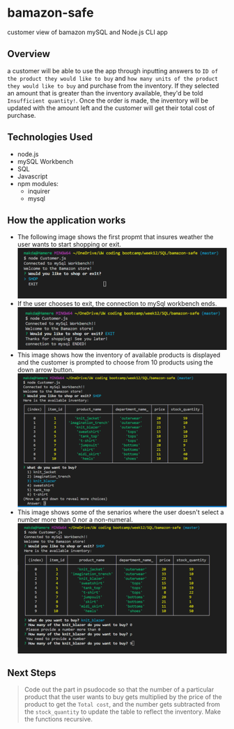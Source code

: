 # bamazon-safe

customer view of bamazon mySQL and Node.js CLI app
## Overview
a customer will be able to use the app through inputting answers to 
`ID of the product they would like to buy` and `how many units of the product they would like to buy` and purchase from the inventory. If they selected an amount that is greater than the inventory available, they'd be told `Insufficient quantity!`. 
Once the order is made, the inventory will be updated with the amount left and the customer will get their total cost of purchase.
## Technologies Used
- node.js
- mySQL Workbench
- SQL
- Javascript
- npm modules:
    - inquirer
    - mysql
## How the application works
- The following image shows the first propmt that insures weather the user wants to start shopping or exit. 
![what-do-you-want-to-buy](/images/bamazon3.png)
- If the user chooses to exit, the connection to mySql workbench ends.
![what-do-you-want-to-buy](/images/bamazon6.png)
- This image shows how the inventory of available products is displayed and the customer is prompted to choose from 10 products using the down arrow button. 
![what-do-you-want-to-buy](/images/bamazon4.png)
- This image shows some of the senarios where the user doesn't select a number more than 0 nor a non-numeral. 
![what-do-you-want-to-buy](/images/bamazon5.png)
## Next Steps
> Code out the part in psudocode so that the number of a particular product that the user wants to buy gets multiplied by the price of the product to get the `Total cost`, and the number gets subtracted from the `stock_quantity` to update the table to reflect the inventory. 
> Make the functions recursive.
 
